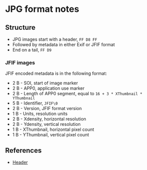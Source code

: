 # JPG format notes

## Structure

* JPG images start with a header, `FF D8 FF`
* Followed by metadata in either Exif or JFIF format
* End on a tail, `FF D9`

### JFIF images

JFIF encoded metadata is in the following format:

* 2 B - SOI, start of image marker
* 2 B - APP0, application use marker
* 2 B - Length of APP0 segment, equal to `16 + 3 * XThumbnail * YThumbnail`
* 5 B - Identifier, `JFIF\0`
* 2 B - Version, JFIF format version
* 1 B - Units, resolution units
* 2 B - Xdensity, horizontal resolution
* 2 B - Ydensity, vertical resolution
* 1 B - XThumbnail, horizontal pixel count
* 1 B - YThumbnail, vertical pixel count

## References

* [Header](https://www.file-recovery.com/jpg-signature-format.htm)